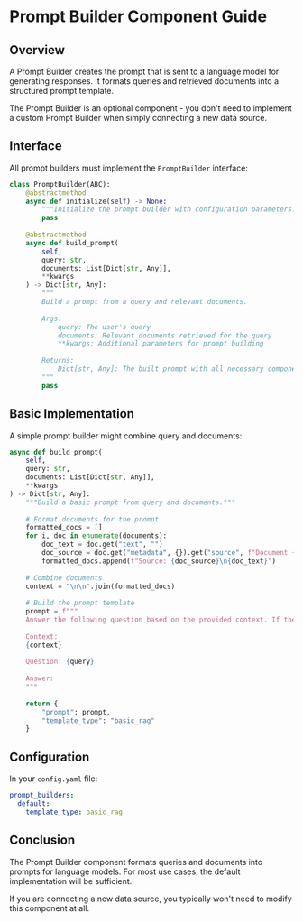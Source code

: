 # Prompt Builder Component Guide

## Overview

A Prompt Builder creates the prompt that is sent to a language model for generating responses. It formats queries and retrieved documents into a structured prompt template.

The Prompt Builder is an optional component - you don't need to implement a custom Prompt Builder when simply connecting a new data source.

## Interface

All prompt builders must implement the `PromptBuilder` interface:

```python
class PromptBuilder(ABC):
    @abstractmethod
    async def initialize(self) -> None:
        """Initialize the prompt builder with configuration parameters."""
        pass
        
    @abstractmethod
    async def build_prompt(
        self, 
        query: str, 
        documents: List[Dict[str, Any]], 
        **kwargs
    ) -> Dict[str, Any]:
        """
        Build a prompt from a query and relevant documents.
        
        Args:
            query: The user's query
            documents: Relevant documents retrieved for the query
            **kwargs: Additional parameters for prompt building
            
        Returns:
            Dict[str, Any]: The built prompt with all necessary components
        """
        pass
```

## Basic Implementation

A simple prompt builder might combine query and documents:

```python
async def build_prompt(
    self, 
    query: str, 
    documents: List[Dict[str, Any]], 
    **kwargs
) -> Dict[str, Any]:
    """Build a basic prompt from query and documents."""
    
    # Format documents for the prompt
    formatted_docs = []
    for i, doc in enumerate(documents):
        doc_text = doc.get("text", "")
        doc_source = doc.get("metadata", {}).get("source", f"Document {i+1}")
        formatted_docs.append(f"Source: {doc_source}\n{doc_text}")
    
    # Combine documents
    context = "\n\n".join(formatted_docs)
    
    # Build the prompt template
    prompt = f"""
    Answer the following question based on the provided context. If the answer cannot be determined from the context, say "I don't have enough information to answer this question."
    
    Context:
    {context}
    
    Question: {query}
    
    Answer:
    """
    
    return {
        "prompt": prompt,
        "template_type": "basic_rag"
    }
```

## Configuration

In your `config.yaml` file:

```yaml
prompt_builders:
  default:
    template_type: basic_rag
```

## Conclusion

The Prompt Builder component formats queries and documents into prompts for language models. For most use cases, the default implementation will be sufficient.

If you are connecting a new data source, you typically won't need to modify this component at all.
